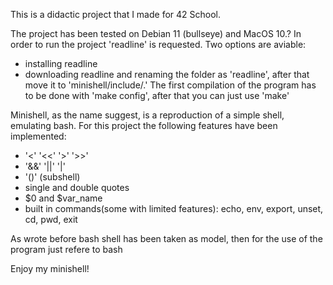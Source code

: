 This is a didactic project that I made for 42 School.

The project has been tested on Debian 11 (bullseye) and MacOS 10.?
In order to run the project 'readline' is requested. Two options are aviable:
  - installing readline
  - downloading readline and renaming the folder as 'readline', after that move it to 'minishell/include/.'
    The first compilation of the program has to be done with 'make config', after that you can just use 'make'

Minishell, as the name suggest, is a reproduction of a simple shell, emulating bash.
For this project the following features have been implemented:
  - '<' '<<' '>' '>>'
  - '&&' '||' '|'
  - '()' (subshell)
  - single and double quotes
  - $0 and $var_name
  - built in commands(some with limited features): echo, env, export, unset, cd, pwd, exit

As wrote before bash shell has been taken as model, then for the use of the program just refere to bash

Enjoy my minishell!

